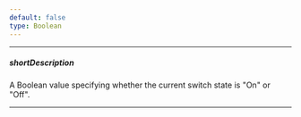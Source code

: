 ```yaml
---
default: false
type: Boolean
---
```

---
##### shortDescription
A Boolean value specifying whether the current switch state is "On" or "Off".

---
